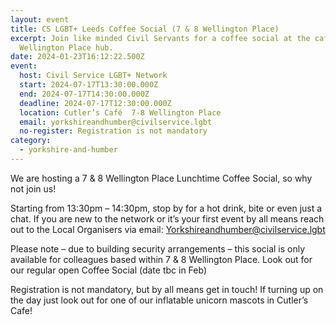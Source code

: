 ```yaml
---
layout: event
title: CS LGBT+ Leeds Coffee Social (7 & 8 Wellington Place)
excerpt: Join like minded Civil Servants for a coffee social at the cafe at
  Wellington Place hub.
date: 2024-01-23T16:12:22.500Z
event:
  host: Civil Service LGBT+ Network
  start: 2024-07-17T13:30:00.000Z
  end: 2024-07-17T14:30:00.000Z
  deadline: 2024-07-17T12:30:00.000Z
  location: Cutler’s Café  7-8 Wellington Place
  email: yorkshireandhumber@civilservice.lgbt
  no-register: Registration is not mandatory
category:
  - yorkshire-and-humber
---
```

We are hosting a 7 & 8 Wellington Place Lunchtime Coffee Social, so why not join us! 

Starting from 13:30pm – 14:30pm, stop by for a hot drink, bite or even just a chat. If you are new to the network or it’s your first event by all means reach out to the Local Organisers via email:  Yorkshireandhumber@civilservice.lgbt 

Please note – due to building security arrangements – this social is only available for colleagues based within 7 & 8 Wellington Place.   Look out for our regular open Coffee Social (date tbc in Feb)

Registration is not mandatory, but by all means get in touch!  If turning up on the day just look out for one of our inflatable unicorn mascots in Cutler’s Cafe!